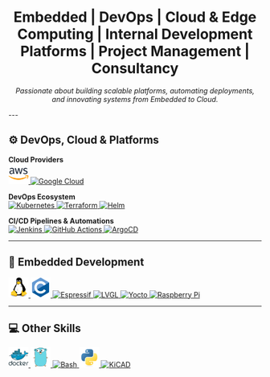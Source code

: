 <h1 align="center">Embedded | DevOps | Cloud & Edge Computing | Internal Development Platforms | Project Management | Consultancy</h1>
<p align="center">
  <i>Passionate about building scalable platforms, automating deployments, and innovating systems from Embedded to Cloud.</i>
</p>
---

<h2 align="left">⚙️ DevOps, Cloud & Platforms </h2>
<p align="left">
  <b>Cloud Providers</b>
  <br>
  <a href="https://aws.amazon.com" target="_blank" rel="noreferrer">
    <img src="https://raw.githubusercontent.com/devicons/devicon/master/icons/amazonwebservices/amazonwebservices-original-wordmark.svg" alt="AWS" width="40" height="40"/>
  </a>
  <a href="https://cloud.google.com/" target="_blank" rel="noreferrer">
    <img src="https://www.vectorlogo.zone/logos/google_cloud/google_cloud-icon.svg" alt="Google Cloud" width="40" height="40"/>
  </a>
</p>

<p align="left">
  <b>DevOps Ecosystem</b>
  <br>
  <a href="https://kubernetes.io" target="_blank" rel="noreferrer">
    <img src="https://www.vectorlogo.zone/logos/kubernetes/kubernetes-icon.svg" alt="Kubernetes" width="40" height="40"/>
  </a>
  <a href="https://www.terraform.io/" target="_blank" rel="noreferrer">
    <img src="https://www.vectorlogo.zone/logos/terraformio/terraformio-icon.svg" alt="Terraform" width="40" height="40"/>
  </a>
  <a href="https://helm.sh/" target="_blank" rel="noreferrer">
    <img src="https://www.vectorlogo.zone/logos/helmsh/helmsh-icon.svg" alt="Helm" width="40" height="40"/>
  </a>
</p>

<p align="left">
  <b>CI/CD Pipelines & Automations</b>
  <br>
  <a href="https://www.jenkins.io" target="_blank" rel="noreferrer">
    <img src="https://www.vectorlogo.zone/logos/jenkins/jenkins-icon.svg" alt="Jenkins" width="40" height="40"/>
  </a>
  <a href="https://github.com/features/actions" target="_blank" rel="noreferrer">
    <img src="https://avatars.githubusercontent.com/u/44036562?s=200&v=4" alt="GitHub Actions" width="40" height="40"/>
  </a>
  <a href="https://argo-cd.readthedocs.io/" target="_blank" rel="noreferrer">
    <img src="https://www.vectorlogo.zone/logos/argoprojio/argoprojio-icon.svg" alt="ArgoCD" width="40" height="40"/>
  </a>
</p>

---

<h2 align="left">🌟 Embedded Development</h2>
<p align="left">
  <a href="https://www.linux.org/" target="_blank" rel="noreferrer">
    <img src="https://raw.githubusercontent.com/devicons/devicon/master/icons/linux/linux-original.svg" alt="Linux" width="40" height="40"/>
  </a>
  <a href="https://www.cprogramming.com/" target="_blank" rel="noreferrer">
    <img src="https://raw.githubusercontent.com/devicons/devicon/master/icons/c/c-original.svg" alt="C" width="40" height="40"/>
  </a>
  <a href="https://www.espressif.com/" target="_blank" rel="noreferrer">
    <img src="https://docs.espressif.com/projects/esp-idf/en/stable/esp32/_static/espressif-logo.svg" alt="Espressif" width="80" height="40"/>
  </a>
  <a href="https://lvgl.io/" target="_blank" rel="noreferrer">
    <img src="https://lvgl.io/assets/img/logo.svg" alt="LVGL" width="80" height="40"/>
  </a>
  <a href="https://www.yoctoproject.org/" target="_blank" rel="noreferrer">
    <img src="https://www.yoctoproject.org/wp-content/uploads/2018/01/yocto-project-logo.png" alt="Yocto" width="80" height="40"/>
  </a>
  <a href="https://www.raspberrypi.org/" target="_blank" rel="noreferrer">
    <img src="https://upload.wikimedia.org/wikipedia/en/c/cb/Raspberry_Pi_Logo.svg" alt="Raspberry Pi" width="40" height="40"/>
  </a>
</p>

---

<h2 align="left">💻 Other Skills</h2>
<p align="left">
  <a href="https://www.docker.com/" target="_blank" rel="noreferrer">
    <img src="https://raw.githubusercontent.com/devicons/devicon/master/icons/docker/docker-original-wordmark.svg" alt="Docker" width="40" height="40"/>
  </a>
  <a href="https://golang.org" target="_blank" rel="noreferrer">
    <img src="https://raw.githubusercontent.com/devicons/devicon/master/icons/go/go-original.svg" alt="Golang" width="40" height="40"/>
  </a>
  <a href="https://www.gnu.org/software/bash/" target="_blank" rel="noreferrer">
    <img src="https://upload.wikimedia.org/wikipedia/commons/4/4b/Bash_Logo_Colored.svg" alt="Bash" width="40" height="40"/>
  </a>
  <a href="https://www.python.org" target="_blank" rel="noreferrer">
    <img src="https://raw.githubusercontent.com/devicons/devicon/master/icons/python/python-original.svg" alt="Python" width="40" height="40"/>
  </a>
  <a href="https://www.kicad.org/" target="_blank" rel="noreferrer">
    <img src="https://dev-docs.kicad.org/img/kicad_logo_small.png" alt="KiCAD" width="40" height="40"/>
  </a>
</p>
